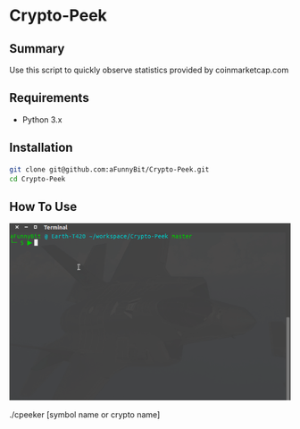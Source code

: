 # Crypto-Peek

## Summary
Use this script to quickly observe statistics provided by coinmarketcap.com

## Requirements 
* Python 3.x

## Installation 

```bash
git clone git@github.com:aFunnyBit/Crypto-Peek.git
cd Crypto-Peek
```

## How To Use
![howtouse](https://github.com/aFunnyBit/Crypto-Peek/raw/master/img/cpeeker.gif)

./cpeeker [symbol name or crypto name]

